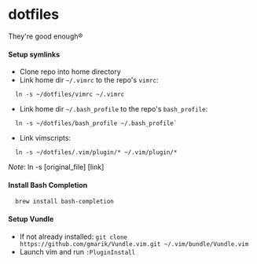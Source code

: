 # dotfiles
They're good enough®

#### Setup symlinks

- Clone repo into home directory
- Link home dir `~/.vimrc` to the repo's `vimrc`:
```
  ln -s ~/dotfiles/vimrc ~/.vimrc
```
- Link home dir `~/.bash_profile` to the repo's `bash_profile`:
```
  ln -s ~/dotfiles/bash_profile ~/.bash_profile`
```
- Link vimscripts:
```
  ln -s ~/dotfiles/.vim/plugin/* ~/.vim/plugin/*
```
*Note*: ln -s [original_file] [link]

#### Install Bash Completion
```
  brew install bash-completion
```

#### Setup Vundle
- If not already installed: `git clone https://github.com/gmarik/Vundle.vim.git ~/.vim/bundle/Vundle.vim`
- Launch vim and run `:PluginInstall`
